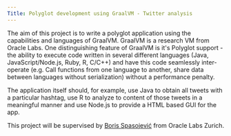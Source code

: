 ```yaml
---
Title: Polyglot development using GraalVM - Twitter analysis
---
```


The aim of this project is to write a polyglot application using the capabilities and languages of GraalVM. GraalVM is a research VM from Oracle Labs. One distinguishing feature of GraalVM is it's Polyglot support - the ability to execute code written in several different languages (Java, JavaScript/Node.js, Ruby, R, C/C\+\+) and have this code seamlessly inter-operate (e.g. Call functions from one language to another, share data between languages without serialization) without a performance penalty.

The application itself should, for example, use Java to obtain all tweets with a particular hashtag, use R to analyze to content of those tweets in a meaningful manner and use Node.js to provide a HTML based GUI for the app.

This project will be supervised by [Boris Spasojević](%base_url%/staff/Boris-Spasojevic) from Oracle Labs Zurich.
